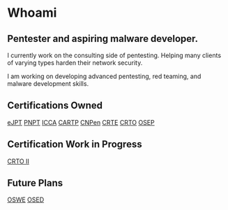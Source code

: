 # Whoami
## Pentester and aspiring malware developer.
I currently work on the consulting side of pentesting. Helping many clients of varying types harden their network security.

I am working on developing advanced pentesting, red teaming, and malware development skills.

## Certifications Owned
<a href="https://security.ine.com/certifications/ejpt-certification/">eJPT</a>
<a href="https://certifications.tcm-sec.com/pnpt/">PNPT</a>
<a href="https://ine.com/learning/certifications/internal/icca-ine-certified-cloud-associate">ICCA</a>
<a href="https://www.alteredsecurity.com/azureadlab">CARTP</a>
<a href="https://secops.group/pentesting-exams/certified-network-pentester/">CNPen</a>
<a href="https://www.alteredsecurity.com/redteamlab">CRTE</a>
<a href="https://training.zeropointsecurity.co.uk/courses/red-team-ops">CRTO</a>
<a href="https://www.offsec.com/courses/pen-300/">OSEP</a>

## Certification Work in Progress
<a href="">CRTO II</a>

## Future Plans
<a href="https://www.offsec.com/courses/web-300/">OSWE</a>
<a href="https://www.offsec.com/courses/exp-301/">OSED</a>

